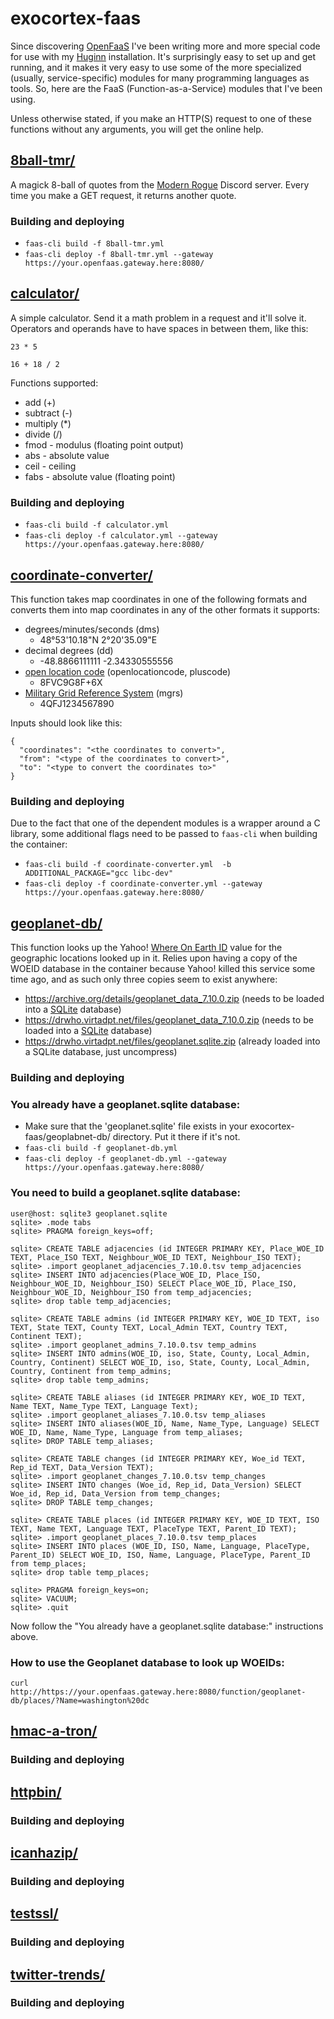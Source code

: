 # exocortex-faas
Since discovering [OpenFaaS](https://www.openfaas.com/) I've been writing more and more special code for use with my [Huginn](https://github.com/huginn/huginn) installation.  It's surprisingly easy to set up and get running, and it makes it very easy to use some of the more specialized (usually, service-specific) modules for many programming languages as tools.  So, here are the FaaS (Function-as-a-Service) modules that I've been using.

Unless otherwise stated, if you make an HTTP(S) request to one of these functions without any arguments, you will get the online help.

## [8ball-tmr/](8ball-tmr/)
A magick 8-ball of quotes from the [Modern Rogue](https://www.themodernrogue.com/) Discord server.  Every time you make a GET request, it returns another quote.

### Building and deploying
* `faas-cli build -f 8ball-tmr.yml`
* `faas-cli deploy -f 8ball-tmr.yml --gateway https://your.openfaas.gateway.here:8080/`

## [calculator/](calculator/)
A simple calculator.  Send it a math problem in a request and it'll solve it.  Operators and operands have to have spaces in between them, like this:

`23 * 5`

`16 + 18 / 2`

Functions supported:
* add (+)
* subtract (-)
* multiply (*)
* divide (/)
* fmod - modulus (floating point output)
* abs - absolute value
* ceil - ceiling
* fabs - absolute value (floating point)

### Building and deploying
* `faas-cli build -f calculator.yml`
* `faas-cli deploy -f calculator.yml --gateway https://your.openfaas.gateway.here:8080/`

## [coordinate-converter/](coordinate-converter/)
This function takes map coordinates in one of the following formats and converts them into map coordinates in any of the other formats it supports:

* degrees/minutes/seconds (dms)
  * 48°53'10.18"N 2°20'35.09"E
* decimal degrees (dd)
  * -48.8866111111 -2.34330555556
* [open location code](https://plus.codes/) (openlocationcode, pluscode)
  * 8FVC9G8F+6X
* [Military Grid Reference System](https://en.wikipedia.org/wiki/Military_Grid_Reference_System) (mgrs)
  * 4QFJ1234567890

Inputs should look like this:

```
{
  "coordinates": "<the coordinates to convert>",
  "from": "<type of the coordinates to convert>",
  "to": "<type to convert the coordinates to>"
}
```

### Building and deploying
Due to the fact that one of the dependent modules is a wrapper around a C library, some additional flags need to be passed to `faas-cli` when building the container:

* `faas-cli build -f coordinate-converter.yml  -b ADDITIONAL_PACKAGE="gcc libc-dev"`
* `faas-cli deploy -f coordinate-converter.yml --gateway https://your.openfaas.gateway.here:8080/`

## [geoplanet-db/](geoplanet-db/)
This function looks up the Yahoo! [Where On Earth ID](https://en.wikipedia.org/wiki/WOEID) value for the geographic locations looked up in it.  Relies upon having a copy of the WOEID database in the container because Yahoo! killed this service some time ago, and as such only three copies seem to exist anywhere:

* https://archive.org/details/geoplanet_data_7.10.0.zip (needs to be loaded into a [SQLite](https://sqlite.org/) database)
* https://drwho.virtadpt.net/files/geoplanet_data_7.10.0.zip (needs to be loaded into a [SQLite](https://sqlite.org/) database)
* https://drwho.virtadpt.net/files/geoplanet.sqlite.zip (already loaded into a SQLite database, just uncompress)

### Building and deploying

### You already have a geoplanet.sqlite database:
* Make sure that the 'geoplanet.sqlite' file exists in your exocortex-faas/geoplabnet-db/ directory.  Put it there if it's not.
* `faas-cli build -f geoplanet-db.yml`
* `faas-cli deploy -f geoplanet-db.yml --gateway https://your.openfaas.gateway.here:8080/`

### You need to build a geoplanet.sqlite database:
```
user@host: sqlite3 geoplanet.sqlite
sqlite> .mode tabs
sqlite> PRAGMA foreign_keys=off;

sqlite> CREATE TABLE adjacencies (id INTEGER PRIMARY KEY, Place_WOE_ID TEXT, Place_ISO TEXT, Neighbour_WOE_ID TEXT, Neighbour_ISO TEXT);
sqlite> .import geoplanet_adjacencies_7.10.0.tsv temp_adjacencies
sqlite> INSERT INTO adjacencies(Place_WOE_ID, Place_ISO, Neighbour_WOE_ID, Neighbour_ISO) SELECT Place_WOE_ID, Place_ISO, Neighbour_WOE_ID, Neighbour_ISO from temp_adjacencies;
sqlite> drop table temp_adjacencies;

sqlite> CREATE TABLE admins (id INTEGER PRIMARY KEY, WOE_ID TEXT, iso TEXT, State TEXT, County TEXT, Local_Admin TEXT, Country TEXT, Continent TEXT);
sqlite> .import geoplanet_admins_7.10.0.tsv temp_admins
sqlite> INSERT INTO admins(WOE_ID, iso, State, County, Local_Admin, Country, Continent) SELECT WOE_ID, iso, State, County, Local_Admin, Country, Continent from temp_admins;
sqlite> drop table temp_admins;

sqlite> CREATE TABLE aliases (id INTEGER PRIMARY KEY, WOE_ID TEXT, Name TEXT, Name_Type TEXT, Language Text);
sqlite> .import geoplanet_aliases_7.10.0.tsv temp_aliases
sqlite> INSERT INTO aliases(WOE_ID, Name, Name_Type, Language) SELECT WOE_ID, Name, Name_Type, Language from temp_aliases;
sqlite> DROP TABLE temp_aliases;

sqlite> CREATE TABLE changes (id INTEGER PRIMARY KEY, Woe_id TEXT, Rep_id TEXT, Data_Version TEXT);
sqlite> .import geoplanet_changes_7.10.0.tsv temp_changes
sqlite> INSERT INTO changes (Woe_id, Rep_id, Data_Version) SELECT Woe_id, Rep_id, Data_Version from temp_changes;
sqlite> DROP TABLE temp_changes;

sqlite> CREATE TABLE places (id INTEGER PRIMARY KEY, WOE_ID TEXT, ISO TEXT, Name TEXT, Language TEXT, PlaceType TEXT, Parent_ID TEXT);
sqlite> .import geoplanet_places_7.10.0.tsv temp_places
sqlite> INSERT INTO places (WOE_ID, ISO, Name, Language, PlaceType, Parent_ID) SELECT WOE_ID, ISO, Name, Language, PlaceType, Parent_ID from temp_places;
sqlite> drop table temp_places;

sqlite> PRAGMA foreign_keys=on;
sqlite> VACUUM;
sqlite> .quit
```

Now follow the "You already have a geoplanet.sqlite database:" instructions above.

### How to use the Geoplanet database to look up WOEIDs:
`curl http://https://your.openfaas.gateway.here:8080/function/geoplanet-db/places/?Name=washington%20dc`

## [hmac-a-tron/](hmac-a-tron/)

### Building and deploying

## [httpbin/](httpbin/)

### Building and deploying

## [icanhazip/](icanhazip/)

### Building and deploying

## [testssl/](testssl/)

### Building and deploying

## [twitter-trends/](twitter-trends/)

### Building and deploying
